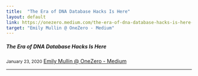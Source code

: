 ```yaml
---
title:  "The Era of DNA Database Hacks Is Here"
layout: default
link: https://onezero.medium.com/the-era-of-dna-database-hacks-is-here-85a860190622
target: "Emily Mullin @ OneZero - Medium"
---
```


<div class="col s12 m12">
    <div class="icon-block">
        <h5>The Era of DNA Database Hacks Is Here</h5>
        <small>January 23, 2020</small>
        <a href="https://onezero.medium.com/the-era-of-dna-database-hacks-is-here-85a860190622">Emily Mullin @ OneZero - Medium</a>
        <hr>
    </div>
</div>
